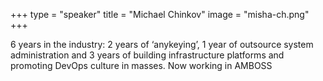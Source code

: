 +++
type = "speaker"
title = "Michael Chinkov"
image = "misha-ch.png"
+++

6 years in the industry: 2 years of ‘anykeying’, 1 year of outsource system administration and 3 years of building infrastructure platforms and promoting DevOps culture in masses. Now working in AMBOSS
